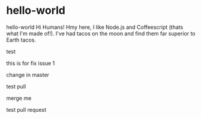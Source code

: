 # hello-world
hello-world
Hi Humans!
Hmy here, I like Node.js and Coffeescript (thats what I'm made of!).
I've had tacos on the moon and find them far superior to Earth tacos.

test 

this is for fix issue 1

change in master

test pull

merge me

test pull request

